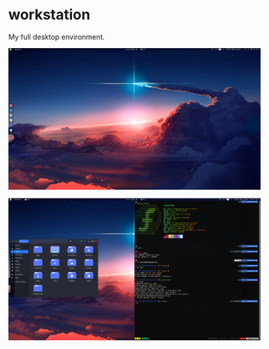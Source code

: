 # workstation
My full desktop environment.

![1-general_layout.png](https://raw.githubusercontent.com/renantmagalhaes/workstation/master/images/1-general_layout.png)

![2-terminal_and_file-manager.png](https://raw.githubusercontent.com/renantmagalhaes/workstation/master/images/2-terminal_and_file-manager.png)

